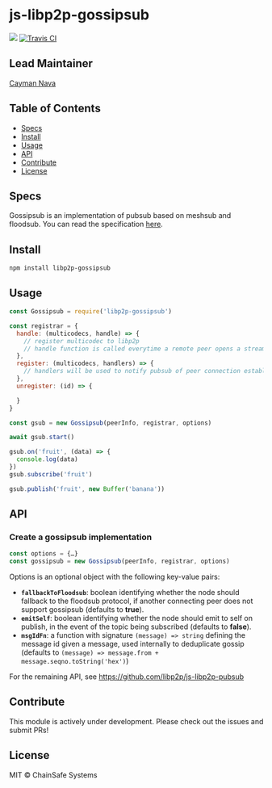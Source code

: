 js-libp2p-gossipsub
==================

[![](https://img.shields.io/badge/made%20by-ChainSafe-blue.svg?style=flat-square)](https://chainsafe.io/)
[![Travis CI](https://flat.badgen.net/travis/ChainSafe/gossipsub-js)](https://travis-ci.com/ChainSafe/gossipsub-js)

## Lead Maintainer

[Cayman Nava](https://github.com/wemeetagain)

## Table of Contents

* [Specs](#specs)
* [Install](#Install)
* [Usage](#Usage)
* [API](#API)
* [Contribute](#Contribute)
* [License](#License)

## Specs
Gossipsub is an implementation of pubsub based on meshsub and floodsub. You can read the specification [here](https://github.com/libp2p/specs/tree/master/pubsub/gossipsub).

## Install

`npm install libp2p-gossipsub`

## Usage

```javascript
const Gossipsub = require('libp2p-gossipsub')

const registrar = {
  handle: (multicodecs, handle) => {
    // register multicodec to libp2p
    // handle function is called everytime a remote peer opens a stream to the peer.
  },
  register: (multicodecs, handlers) => {
    // handlers will be used to notify pubsub of peer connection establishment or closing
  },
  unregister: (id) => {

  }
}

const gsub = new Gossipsub(peerInfo, registrar, options)

await gsub.start()

gsub.on('fruit', (data) => {
  console.log(data)
})
gsub.subscribe('fruit')

gsub.publish('fruit', new Buffer('banana'))
```

## API

### Create a gossipsub implementation

```js
const options = {…}
const gossipsub = new Gossipsub(peerInfo, registrar, options)
```

Options is an optional object with the following key-value pairs:

* **`fallbackToFloodsub`**: boolean identifying whether the node should fallback to the floodsub protocol, if another connecting peer does not support gossipsub (defaults to **true**).
* **`emitSelf`**: boolean identifying whether the node should emit to self on publish, in the event of the topic being subscribed (defaults to **false**).
* **`msgIdFn`**: a function with signature `(message) => string` defining the message id given a message, used internally to deduplicate gossip (defaults to `(message) => message.from + message.seqno.toString('hex')`)

For the remaining API, see https://github.com/libp2p/js-libp2p-pubsub

## Contribute

This module is actively under development. Please check out the issues and submit PRs!

## License

MIT © ChainSafe Systems
